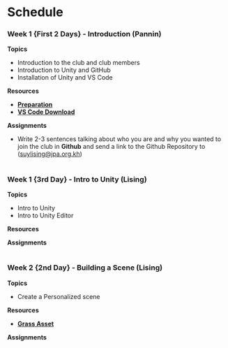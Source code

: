 # Schedule

### Week 1 {First 2 Days} - Introduction (Pannin)

**Topics**
- Introduction to the club and club members
- Introduction to Unity and GitHub
- Installation of Unity and VS Code

**Resources**

- [**Preparation**](https://github.com/Nox-Erebos/Unity-Game-Development-Club/blob/main/Prep.md)
- [**VS Code Download**](https://visualstudio.microsoft.com/downloads/)
  
**Assignments**
- Write 2-3 sentences talking about who you are and why you wanted to join the club in **Github** and send a link to the Github Repository to (suylising@jpa.org.kh)

#

### Week 1 {3rd Day} - Intro to Unity (Lising)

**Topics**
- Intro to Unity
- Intro to Unity Editor

**Resources**


**Assignments**


#

### Week 2 {2nd Day} - Building a Scene (Lising)

**Topics**
- Create a Personalized scene

**Resources**
- [**Grass Asset**](https://assetstore.unity.com/packages/2d/textures-materials/floors/realistic-terrain-textures-free-279940)

**Assignments**
